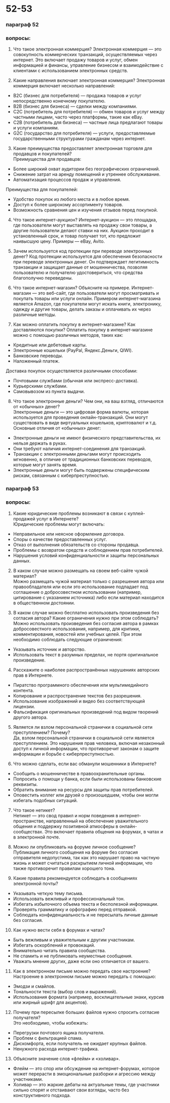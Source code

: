 # 52-53
### параграф 52
### вопросы:

1. Что такое электронная коммерция?
  Электронная коммерция — это совокупность коммерческих транзакций, осуществляемых через интернет. Это включает продажу товаров и услуг, обмен информацией и финансы, управление бизнесом и взаимодействие с клиентами с использованием электронных средств.

2. Какие направления включает электронная коммерция?
 Электронная коммерция включает несколько направлений:  
- B2C (бизнес для потребителя) — продажа товаров и услуг непосредственно конечному покупателю.  
- B2B (бизнес для бизнеса) — сделки между компаниями.  
- C2C (потребитель для потребителя) — обмен товаров и услуг между частными лицами, часто через платформы, такие как eBay.  
- C2B (потребитель для бизнеса) — частные лица предлагают товары и услуги компаниям.  
- G2C (государство для потребителя) — услуги, предоставляемые государственными структурами гражданам через интернет.  

3. Какие преимущества предоставляет электронная торговля для продавцов и покупателей?  
Преимущества для продавцов:
  - Более широкий охват аудитории без географических ограничений.  
- Снижение затрат на аренду помещений и утреннее обслуживание.  
- Автоматизация процессов продаж и управления.  

Преимущества для покупателей:

- Удобство покупок из любого места и в любое время.  
- Доступ к более широкому ассортименту товаров.  
- Возможность сравнения цен и изучения отзывов перед покупкой.  

4. Что такое интернет-аукцион?
  Интернет-аукцион — это площадка, где пользователи могут выставлять на продажу свои товары, а другие пользователи делают ставки на них. Аукцион проходит в установленный срок, и товар получает тот, кто предложит наивысшую цену. Примеры — eBay, Avito.

5. Зачем используется код протекции при переводе электронных денег?
  Код протекции используется для обеспечения безопасности при переводе электронных денег. Он подтверждает легитимность транзакции и защищает данные от мошенничества, позволяя пользователю и получателю удостовериться, что средства благополучно переведены.

6. Что такое интернет-магазин? Объясните на примере.
 Интернет-магазин — это веб-сайт, где пользователи могут просматривать и покупать товары или услуги онлайн. Примером интернет-магазина является Amazon, где покупатели могут искать книги, электронику, одежду и другие товары, делать заказы и оплачивать их через различные методы.

7. Как можно оплатить покупку в интернет-магазине? Как доставляются покупки?
Оплатить покупку в интернет-магазине можно с помощью различных методов, таких как:
 - Кредитные или дебетовые карты.  
- Электронные кошельки (PayPal, Яндекс.Деньги, QIWI).  
- Банковские переводы.  
- Наложенный платеж.  

Доставка покупок осуществляется различными способами: 

- Почтовыми службами (обычная или экспресс-доставка).  
- Курьерскими службами.  
- Самовывозом из пункта выдачи.  

8. Что такое электронные деньги? Чем они, на ваш взгляд, отличаются от «обычных» денег?  
Электронные деньги — это цифровая форма валюты, которая используется для проведения онлайн-транзакций. Они могут существовать в виде виртуальных кошельков, криптовалют и т.д. Основные отличия от «обычных» денег:
 - Электронные деньги не имеют физического представительства, их нельзя держать в руках.  
- Они требуют наличия интернет-соединения для транзакций.  
- Транзакции с электронными деньгами могут происходить мгновенно, в отличие от традиционных банковских переводов, которые могут занять время.  
- Электронные деньги могут быть подвержены специфическим рискам, связанным с киберпреступностью.

### параграф 53
### вопросы:

1. Какие юридические проблемы возникают в связи с куплей-продажей услуг в Интернете?  
Юридические проблемы могут включать:  
- Неправильное или неясное оформление договора.  
- Споры о качестве предоставленных услуг.  
- Отказ от выполнения обязательств со стороны продавца.  
- Проблемы с возвратом средств и соблюдением прав потребителей.  
- Нарушения условий конфиденциальности и защиты персональных данных.

2. В каком случае можно размещать на своем веб-сайте чужой материал?  
Можно размещать чужой материал только с разрешения автора или правообладателя или если это использование подпадает под соглашение о добросовестном использовании (например, цитирование с указанием источника) либо если материал находится в общественном достоянии.

3. В каком случае можно бесплатно использовать произведения без согласия автора? Какие ограничения нужно при этом соблюдать?  
Можно использовать произведения без согласия автора в рамках добросовестного использования, например, для критики, комментирования, новостей или учебных целей. При этом необходимо соблюдать следующие ограничения:  
- Указывать источник и авторство.  
- Использовать текст в разумных пределах, не портя оригинальное произведение.

4. Расскажите о наиболее распространённых нарушениях авторских прав в Интернете.  
- Пиратство программного обеспечения или мультимедийного контента.  
- Копирование и распространение текстов без разрешения.  
- Использование изображений и видео без соответствующей лицензии.  
- Фальсификация оригинальных произведений под видом творений другого автора.

5. Является ли взлом персональной странички в социальной сети преступлением? Почему?  
Да, взлом персональной странички в социальной сети является преступлением. Это нарушения прав человека, включая незаконный доступ к личной информации, что противоречит законам о защите информации и борьбе с киберпреступностью.

6. Что можно сделать, если вас обманули мошенники в Интернете?  
- Сообщить о мошенничестве в правоохранительные органы.  
- Попросить о помощи у банка, если были использованы банковские реквизиты.  
- Обратить внимание на ресурсы для защиты прав потребителей.  
- Оповестить коллег или друзей о произошедшем, чтобы они могли избегать подобных ситуаций.

7. Что такое нетикет?  
Нетикет — это свод правил и норм поведения в интернет-пространстве, направленный на обеспечение уважительного общения и поддержку позитивной атмосферы в онлайн-сообществах. Это включает правила общения на форумах, в чатах и в электронной почте.

8. Можно ли опубликовать на форуме личное сообщение?  
Публикация личного сообщения на форуме без согласия отправителя недопустима, так как это нарушает право на частную жизнь и может считаться раскрытием личной информации, что также противоречит правилам хорошего тона.

9. Какие правила рекомендуется соблюдать в сообщениях электронной почты?  
- Указывать четкую тему письма.  
- Использовать вежливый и профессиональный тон.  
- Избегать избыточного объема текста и бесполезной информации.  
- Проверять грамматику и орфографию перед отправкой.  
- Соблюдать конфиденциальность и не пересылать личные данные без согласия.

10. Как нужно вести себя в форумах и чатах?  
- Быть вежливым и уважительным к другим участникам.  
- Избегать оскорблений и провокаций.  
- Внимательно читать правила сообщества.  
- Не спамить и не публиковать неуместные сообщения.  
- Уважать мнение других, даже если оно отличается от вашего.

11. Как в электронном письме можно передать свое настроение?  
Настроение в электронном письме можно передать с помощью:  
- Эмодзи и смайлов.  
- Тональности текста (выбор слов и выражений).  
- Использования формата (например, восклицательные знаки, курсив или жирный шрифт для акцентов).

12. Почему при пересылке больших файлов нужно спросить согласие получателя?  
Это необходимо, чтобы избежать:  
- Перегрузки почтового ящика получателя.  
- Проблем с фильтрацией спама.  
- Дискомфорта, если получатель не ожидает крупных файлов.  
- Ненужного расхода интернет-трафика.

13. Объясните значение слов «флейм» и «холивар».  
- Флейм — это спор или обсуждение на интернет-форумах, которое может перерасти в эмоциональные разборки и агрессию между участниками.  
- Холивар — это жаркие дебаты на актуальные темы, где участники сильно спорят и отстаивают свои взгляды, часто без конструктивного подхода.
